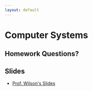 ```yaml
---
layout: default
---
```


# Computer Systems

## Homework Questions?

## Slides

 - [Prof. Wilson's Slides](../16-malloc/8_Free_Space_and_GC.pptx)

